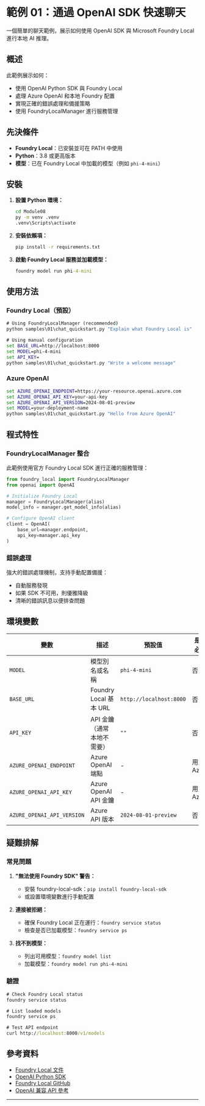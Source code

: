 <!--
CO_OP_TRANSLATOR_METADATA:
{
  "original_hash": "fb649a75048715165e76e20b366620a9",
  "translation_date": "2025-09-24T09:46:24+00:00",
  "source_file": "Module08/samples/01/README.md",
  "language_code": "tw"
}
-->
# 範例 01：通過 OpenAI SDK 快速聊天

一個簡單的聊天範例，展示如何使用 OpenAI SDK 與 Microsoft Foundry Local 進行本地 AI 推理。

## 概述

此範例展示如何：
- 使用 OpenAI Python SDK 與 Foundry Local
- 處理 Azure OpenAI 和本地 Foundry 配置
- 實現正確的錯誤處理和備援策略
- 使用 FoundryLocalManager 進行服務管理

## 先決條件

- **Foundry Local**：已安裝並可在 PATH 中使用
- **Python**：3.8 或更高版本
- **模型**：已在 Foundry Local 中加載的模型（例如 `phi-4-mini`）

## 安裝

1. **設置 Python 環境：**
   ```cmd
   cd Module08
   py -m venv .venv
   .venv\Scripts\activate
   ```

2. **安裝依賴項：**
   ```cmd
   pip install -r requirements.txt
   ```

3. **啟動 Foundry Local 服務並加載模型：**
   ```cmd
   foundry model run phi-4-mini
   ```


## 使用方法

### Foundry Local（預設）

```cmd
# Using FoundryLocalManager (recommended)
python samples\01\chat_quickstart.py "Explain what Foundry Local is"

# Using manual configuration
set BASE_URL=http://localhost:8000
set MODEL=phi-4-mini
set API_KEY=
python samples\01\chat_quickstart.py "Write a welcome message"
```

### Azure OpenAI

```cmd
set AZURE_OPENAI_ENDPOINT=https://your-resource.openai.azure.com
set AZURE_OPENAI_API_KEY=your-api-key
set AZURE_OPENAI_API_VERSION=2024-08-01-preview
set MODEL=your-deployment-name
python samples\01\chat_quickstart.py "Hello from Azure OpenAI"
```


## 程式特性

### FoundryLocalManager 整合

此範例使用官方 Foundry Local SDK 進行正確的服務管理：

```python
from foundry_local import FoundryLocalManager
from openai import OpenAI

# Initialize Foundry Local
manager = FoundryLocalManager(alias)
model_info = manager.get_model_info(alias)

# Configure OpenAI client
client = OpenAI(
    base_url=manager.endpoint,
    api_key=manager.api_key
)
```


### 錯誤處理

強大的錯誤處理機制，支持手動配置備援：
- 自動服務發現
- 如果 SDK 不可用，則優雅降級
- 清晰的錯誤訊息以便排查問題

## 環境變數

| 變數 | 描述 | 預設值 | 是否必需 |
|------|------|--------|----------|
| `MODEL` | 模型別名或名稱 | `phi-4-mini` | 否 |
| `BASE_URL` | Foundry Local 基本 URL | `http://localhost:8000` | 否 |
| `API_KEY` | API 金鑰（通常本地不需要） | `""` | 否 |
| `AZURE_OPENAI_ENDPOINT` | Azure OpenAI 端點 | - | 用於 Azure |
| `AZURE_OPENAI_API_KEY` | Azure OpenAI API 金鑰 | - | 用於 Azure |
| `AZURE_OPENAI_API_VERSION` | Azure API 版本 | `2024-08-01-preview` | 否 |

## 疑難排解

### 常見問題

1. **"無法使用 Foundry SDK" 警告：**
   - 安裝 foundry-local-sdk：`pip install foundry-local-sdk`
   - 或設置環境變數進行手動配置

2. **連接被拒絕：**
   - 確保 Foundry Local 正在運行：`foundry service status`
   - 檢查是否已加載模型：`foundry service ps`

3. **找不到模型：**
   - 列出可用模型：`foundry model list`
   - 加載模型：`foundry model run phi-4-mini`

### 驗證

```cmd
# Check Foundry Local status
foundry service status

# List loaded models
foundry service ps

# Test API endpoint
curl http://localhost:8000/v1/models
```


## 參考資料

- [Foundry Local 文件](https://learn.microsoft.com/azure/ai-foundry/foundry-local/)
- [OpenAI Python SDK](https://github.com/openai/openai-python)
- [Foundry Local GitHub](https://github.com/microsoft/Foundry-Local)
- [OpenAI 兼容 API 參考](https://learn.microsoft.com/azure/ai-foundry/foundry-local/how-to/how-to-integrate-with-inference-sdks)

---

